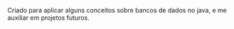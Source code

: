 Criado para aplicar alguns conceitos sobre bancos de dados no java, e me auxiliar em projetos futuros.
